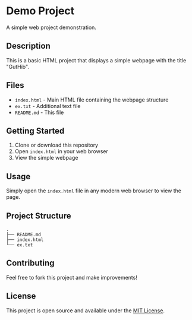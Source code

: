 # Demo Project
A simple web project demonstration.

## Description

This is a basic HTML project that displays a simple webpage with the title "GutHib".

## Files

- `index.html` - Main HTML file containing the webpage structure
- `ex.txt` - Additional text file
- `README.md` - This file

## Getting Started

1. Clone or download this repository
2. Open `index.html` in your web browser
3. View the simple webpage

## Usage

Simply open the `index.html` file in any modern web browser to view the page.

## Project Structure

```
.
├── README.md
├── index.html
└── ex.txt
```

## Contributing

Feel free to fork this project and make improvements!

## License

This project is open source and available under the [MIT License](LICENSE).
